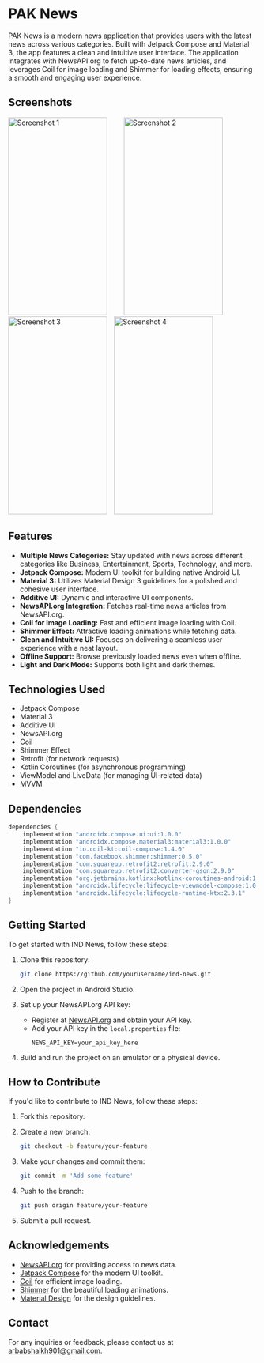 


# PAK News

PAK News is a modern news application that provides users with the latest news across various categories. Built with Jetpack Compose and Material 3, the app features a clean and intuitive user interface. The application integrates with NewsAPI.org to fetch up-to-date news articles, and leverages Coil for image loading and Shimmer for loading effects, ensuring a smooth and engaging user experience.




## Screenshots

<img src="https://github.com/user-attachments/assets/920952e4-b6ba-4574-9218-99d9451a9f98" alt="Screenshot 1" width="200" height="400" style="margin-right: 30px;">  
<img src="https://github.com/user-attachments/assets/bf075e9a-1181-41e5-b48b-260403aedc6b" alt="Screenshot 2" width="200" height="400" style="margin-right: 10px;">  
<img src="https://github.com/user-attachments/assets/7f2109e6-7eb4-484f-91ac-1b8b75c0a49e" alt="Screenshot 3" width="200" height="400" style="margin-right: 10px;">  
<img src="https://github.com/user-attachments/assets/bd203173-cb48-4597-98da-4f445df487cc" alt="Screenshot 4" width="200" height="400">





## Features

- **Multiple News Categories:** Stay updated with news across different categories like Business, Entertainment, Sports, Technology, and more.
- **Jetpack Compose:** Modern UI toolkit for building native Android UI.
- **Material 3:** Utilizes Material Design 3 guidelines for a polished and cohesive user interface.
- **Additive UI:** Dynamic and interactive UI components.
- **NewsAPI.org Integration:** Fetches real-time news articles from NewsAPI.org.
- **Coil for Image Loading:** Fast and efficient image loading with Coil.
- **Shimmer Effect:** Attractive loading animations while fetching data.
- **Clean and Intuitive UI:** Focuses on delivering a seamless user experience with a neat layout.
- **Offline Support:** Browse previously loaded news even when offline.
- **Light and Dark Mode:** Supports both light and dark themes.

## Technologies Used

- Jetpack Compose
- Material 3
- Additive UI
- NewsAPI.org
- Coil
- Shimmer Effect
- Retrofit (for network requests)
- Kotlin Coroutines (for asynchronous programming)
- ViewModel and LiveData (for managing UI-related data)
- MVVM

## Dependencies

```gradle
dependencies {
    implementation "androidx.compose.ui:ui:1.0.0"
    implementation "androidx.compose.material3:material3:1.0.0"
    implementation "io.coil-kt:coil-compose:1.4.0"
    implementation "com.facebook.shimmer:shimmer:0.5.0"
    implementation "com.squareup.retrofit2:retrofit:2.9.0"
    implementation "com.squareup.retrofit2:converter-gson:2.9.0"
    implementation "org.jetbrains.kotlinx:kotlinx-coroutines-android:1.4.2"
    implementation "androidx.lifecycle:lifecycle-viewmodel-compose:1.0.0-alpha07"
    implementation "androidx.lifecycle:lifecycle-runtime-ktx:2.3.1"
}
```


## Getting Started

To get started with IND News, follow these steps:

1. Clone this repository:
    ```sh
    git clone https://github.com/yourusername/ind-news.git
    ```

2. Open the project in Android Studio.

3. Set up your NewsAPI.org API key:
    - Register at [NewsAPI.org](https://newsapi.org) and obtain your API key.
    - Add your API key in the `local.properties` file:
        ```properties
        NEWS_API_KEY=your_api_key_here
        ```

4. Build and run the project on an emulator or a physical device.

## How to Contribute

If you'd like to contribute to IND News, follow these steps:

1. Fork this repository.

2. Create a new branch:
    ```sh
    git checkout -b feature/your-feature
    ```

3. Make your changes and commit them:
    ```sh
    git commit -m 'Add some feature'
    ```

4. Push to the branch:
    ```sh
    git push origin feature/your-feature
    ```

5. Submit a pull request.

## Acknowledgements

- [NewsAPI.org](https://newsapi.org) for providing access to news data.
- [Jetpack Compose](https://developer.android.com/jetpack/compose) for the modern UI toolkit.
- [Coil](https://coil-kt.github.io/coil/) for efficient image loading.
- [Shimmer](https://facebook.github.io/shimmer-android/) for the beautiful loading animations.
- [Material Design](https://material.io/design) for the design guidelines.

## Contact

For any inquiries or feedback, please contact us at [arbabshaikh901@gmail.com](mailto:arbabshaikh901@gmail.com).
